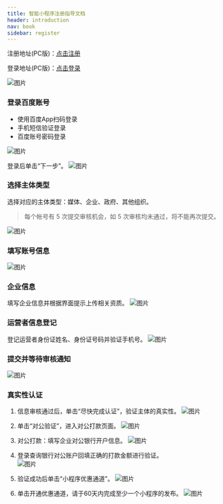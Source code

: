 ```yaml
---
title: 智能小程序注册指导文档
header: introduction
nav: book
sidebar: register
---
```



注册地址(PC版)：<a href="https://passport.baidu.com/v2/?reg&tt=1521786256298&overseas=undefined&gid=D8D45DC-FFC4-486A-BA34-B3215E98FF74&tpl=mn&u=https%3A%2F%2Fwww.baidu.com%2F" >点击注册</a>

登录地址(PC版)：<a href="https://smartprogram.baidu.com/mappconsole/main/login">点击登录</a>

![图片](../../img/introduction/register/p1.png)

### 登录百度账号

 - 使用百度App扫码登录
 - 手机短信验证登录
 - 百度账号密码登录

![图片](../../img/introduction/register/p2.png)

登录后单击“下一步”。
![图片](../../img/introduction/register/p3.png)

### 选择主体类型

选择对应的主体类型：媒体、企业、政府、其他组织。
> 每个帐号有 5 次提交审核机会，如 5 次审核均未通过，将不能再次提交。

 ![图片](../../img/introduction/register/p4.png)

 <!-- 主体类型说明：
 - 媒体：报纸、杂志、电视、电台、通讯社、其他等；
 - 企业：企业、个体工商户、企业相关品牌；
 - 政府：国内、各级、各类政府机构、事业单位、具有行政职能的社会组织等；
 - 其他组织：公共场馆、公益机构、学校、社团、民间组织等机构团体申请； -->

<!-- ![图片](../../img/introduction/register/register-02.png) -->
<!-- 
### 主体信息登记

不同类型的开发者所需的登记信息：包括主体信息、超级管理员信息两部分。

|类型|定义|所需信息|
|---|---|---|
|企业 | 企业、个体工商、企业相关品牌 |1. 企业名称 <br> 2. 营业执照注册号／统一社会信用代码<br>3. 营业执照原件照片|
|政府 | 国内、各级、各类政府机构、事业单位、具有行政职能的社会组织等 | 1. 政府名称<br>2. 组织机构代码<br>3. 组织机构代码证原件照片<br>4. 确认公函 |
|媒体 | 报纸、杂志、电视、电台、通讯社、其他等 | 1. 组织类型<br>2. 组织名称<br>3. 组织机构代码<br> 4. 组织机构代码证原件照片 |
|其它组织 | 公共场馆、公益机构、学校、社团、民间组织等机构团体申请 | 1. 组织名称<br>2. 组织机构代码<br>3. 组织机构代码证原件照片 |

<!-- |个人 | 由自然人注册和运营的账号 | 超级管理员信息 | -->

<!-- 注：每个帐号有5次提交审核机会，5次审核仍然没通过的，将不能再提交。  -->
### 填写账号信息
![图片](../../img/introduction/register/p5.png)
### 企业信息
填写企业信息并根据界面提示上传相关资质。
![图片](../../img/introduction/register/p6.png)
### 运营者信息登记


登记运营者身份证姓名、身份证号码并验证手机号。
![图片](../../img/introduction/register/p7.png)

### 提交并等待审核通知


![图片](../../img/introduction/register/p8.png)

### 真实性认证


1. 信息审核通过后，单击“尽快完成认证”，验证主体的真实性。
![图片](../../img/introduction/register/p9.png)

2. 单击“对公验证”，进入对公打款页面。
![图片](../../img/introduction/register/p10.png)
3. 对公打款：填写企业对公银行开户信息。 
![图片](../../img/introduction/register/p11.png)
4. 登录查询银行对公账户回填正确的打款金额进行验证。   
![图片](../../img/introduction/register/p12.png)
5. 验证成功后单击“小程序优惠通道”。
![图片](../../img/introduction/register/p13.png)
6. 单击开通优惠通道，请于60天内完成至少一个小程序的发布。
![图片](../../img/introduction/register/p14.png)
